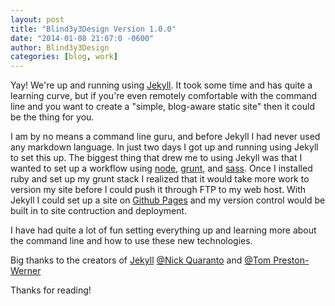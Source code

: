 ```yaml
---
layout: post
title: "Blind3y3Design Version 1.0.0"
date: "2014-01-08 21:07:0 -0600"
author: Blind3y3Design
categories: [blog, work]
---
```


Yay! We're up and running using [Jekyll][]. It took some time and has quite a learning curve, but if you're even remotely comfortable with the command line and you want to create a "simple, blog-aware static site" then it could be the thing for you.

<!--more-->

I am by no means a command line guru, and before Jekyll I had never used any markdown language. In just two days I got up and running using Jekyll to set this up. The biggest thing that drew me to using Jekyll was that I wanted to set up a workflow using [node](http://nodejs.org/), [grunt](http://gruntjs.com/), and [sass](http://sass-lang.com/). Once I installed ruby and set up my grunt stack I realized that it would take more work to version my site before I could push it through FTP to my web host. With Jekyll I could set up a site on [Github Pages](http://pages.github.com/) and my version control would be built in to site contruction and deployment.

I have had quite a lot of fun setting everything up and learning more about the command line and how to use these new technologies. 

Big thanks to the creators of [Jekyll][] [@Nick Quaranto](https://github.com/qrush) and [@Tom Preston-Werner](https://github.com/mojombo)

Thanks for reading!

[Jekyll]: http://jekyllrb.com/